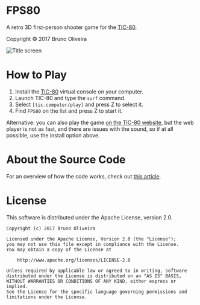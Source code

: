 # FPS80
A retro 3D first-person shooter game for the [TIC-80](http://tic.computer).

Copyright &copy; 2017 Bruno Oliveira

![Title screen](https://github.com/btco/ticgeo3d/blob/master/screenshots/basic.png?raw=true)

# How to Play
1. Install the [TIC-80](http://tic.computer) virtual console on your computer.
1. Launch TIC-80 and type the ``surf`` command.
1. Select ``[tic.computer/play]`` and press Z to select it.
1. Find ``FPS80`` on the list and press Z to start it.

Alternative: you can also play the game [on the TIC-80 website](https://tic.computer/play?cart=237), but the web player is not as fast, and there are issues with the sound, so if at all possible, use the install option above.

# About the Source Code
For an overview of how the code works, check out [this article](https://medium.com/@btco_code/writing-a-retro-3d-fps-engine-from-scratch-b2a9723e6b06).

# License
This software is distributed under the Apache License, version 2.0.

    Copyright (c) 2017 Bruno Oliveira

    Licensed under the Apache License, Version 2.0 (the "License");
    you may not use this file except in compliance with the License.
    You may obtain a copy of the License at

        http://www.apache.org/licenses/LICENSE-2.0

    Unless required by applicable law or agreed to in writing, software
    distributed under the License is distributed on an "AS IS" BASIS,
    WITHOUT WARRANTIES OR CONDITIONS OF ANY KIND, either express or implied.
    See the License for the specific language governing permissions and
    limitations under the License.



